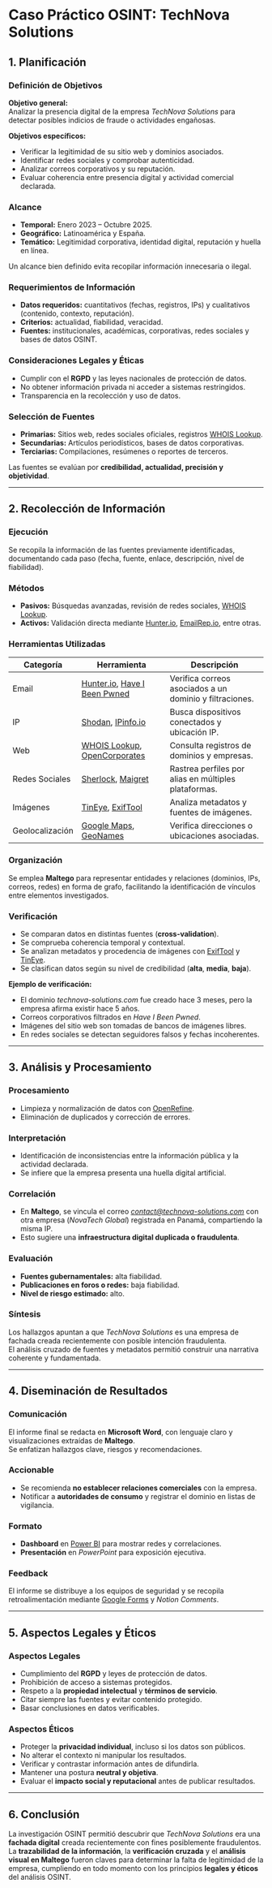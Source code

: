 # Caso Práctico OSINT: TechNova Solutions

## 1. Planificación

### Definición de Objetivos

**Objetivo general:**  
Analizar la presencia digital de la empresa *TechNova Solutions* para detectar posibles indicios de fraude o actividades engañosas.

**Objetivos específicos:**  
- Verificar la legitimidad de su sitio web y dominios asociados.  
- Identificar redes sociales y comprobar autenticidad.  
- Analizar correos corporativos y su reputación.  
- Evaluar coherencia entre presencia digital y actividad comercial declarada.

### Alcance

- **Temporal:** Enero 2023 – Octubre 2025.  
- **Geográfico:** Latinoamérica y España.  
- **Temático:** Legitimidad corporativa, identidad digital, reputación y huella en línea.  

Un alcance bien definido evita recopilar información innecesaria o ilegal.

### Requerimientos de Información

- **Datos requeridos:** cuantitativos (fechas, registros, IPs) y cualitativos (contenido, contexto, reputación).  
- **Criterios:** actualidad, fiabilidad, veracidad.  
- **Fuentes:** institucionales, académicas, corporativas, redes sociales y bases de datos OSINT.

### Consideraciones Legales y Éticas

- Cumplir con el **RGPD** y las leyes nacionales de protección de datos.  
- No obtener información privada ni acceder a sistemas restringidos.  
- Transparencia en la recolección y uso de datos.

### Selección de Fuentes

- **Primarias:** Sitios web, redes sociales oficiales, registros [WHOIS Lookup](https://whois.domaintools.com/).  
- **Secundarias:** Artículos periodísticos, bases de datos corporativas.  
- **Terciarias:** Compilaciones, resúmenes o reportes de terceros.  

Las fuentes se evalúan por **credibilidad, actualidad, precisión y objetividad**.

---

## 2. Recolección de Información

### Ejecución

Se recopila la información de las fuentes previamente identificadas, documentando cada paso (fecha, fuente, enlace, descripción, nivel de fiabilidad).

### Métodos

- **Pasivos:** Búsquedas avanzadas, revisión de redes sociales, [WHOIS Lookup](https://whois.domaintools.com/).  
- **Activos:** Validación directa mediante [Hunter.io](https://hunter.io), [EmailRep.io](https://emailrep.io), entre otras.

### Herramientas Utilizadas

| Categoría | Herramienta | Descripción |
|------------|-------------|-------------|
| Email | [Hunter.io](https://hunter.io), [Have I Been Pwned](https://haveibeenpwned.com) | Verifica correos asociados a un dominio y filtraciones. |
| IP | [Shodan](https://www.shodan.io), [IPinfo.io](https://ipinfo.io) | Busca dispositivos conectados y ubicación IP. |
| Web | [WHOIS Lookup](https://whois.domaintools.com), [OpenCorporates](https://opencorporates.com) | Consulta registros de dominios y empresas. |
| Redes Sociales | [Sherlock](https://github.com/sherlock-project/sherlock), [Maigret](https://github.com/soxoj/maigret) | Rastrea perfiles por alias en múltiples plataformas. |
| Imágenes | [TinEye](https://tineye.com), [ExifTool](https://exiftool.org) | Analiza metadatos y fuentes de imágenes. |
| Geolocalización | [Google Maps](https://maps.google.com), [GeoNames](https://www.geonames.org) | Verifica direcciones o ubicaciones asociadas. |

### Organización

Se emplea **Maltego** para representar entidades y relaciones (dominios, IPs, correos, redes) en forma de grafo, facilitando la identificación de vínculos entre elementos investigados.

### Verificación

- Se comparan datos en distintas fuentes (**cross-validation**).  
- Se comprueba coherencia temporal y contextual.  
- Se analizan metadatos y procedencia de imágenes con [ExifTool](https://exiftool.org) y [TinEye](https://tineye.com).  
- Se clasifican datos según su nivel de credibilidad (**alta**, **media**, **baja**).

**Ejemplo de verificación:**  
- El dominio *technova-solutions.com* fue creado hace 3 meses, pero la empresa afirma existir hace 5 años.  
- Correos corporativos filtrados en *Have I Been Pwned*.  
- Imágenes del sitio web son tomadas de bancos de imágenes libres.  
- En redes sociales se detectan seguidores falsos y fechas incoherentes.

---

## 3. Análisis y Procesamiento

### Procesamiento

- Limpieza y normalización de datos con [OpenRefine](https://openrefine.org).  
- Eliminación de duplicados y corrección de errores.

### Interpretación

- Identificación de inconsistencias entre la información pública y la actividad declarada.  
- Se infiere que la empresa presenta una huella digital artificial.

### Correlación

- En **Maltego**, se vincula el correo *contact@technova-solutions.com* con otra empresa (*NovaTech Global*) registrada en Panamá, compartiendo la misma IP.  
- Esto sugiere una **infraestructura digital duplicada o fraudulenta**.

### Evaluación

- **Fuentes gubernamentales:** alta fiabilidad.  
- **Publicaciones en foros o redes:** baja fiabilidad.  
- **Nivel de riesgo estimado:** alto.

### Síntesis

Los hallazgos apuntan a que *TechNova Solutions* es una empresa de fachada creada recientemente con posible intención fraudulenta.  
El análisis cruzado de fuentes y metadatos permitió construir una narrativa coherente y fundamentada.

---

## 4. Diseminación de Resultados

### Comunicación

El informe final se redacta en **Microsoft Word**, con lenguaje claro y visualizaciones extraídas de **Maltego**.  
Se enfatizan hallazgos clave, riesgos y recomendaciones.

### Accionable

- Se recomienda **no establecer relaciones comerciales** con la empresa.  
- Notificar a **autoridades de consumo** y registrar el dominio en listas de vigilancia.

### Formato

- **Dashboard** en [Power BI](https://powerbi.microsoft.com) para mostrar redes y correlaciones.  
- **Presentación** en *PowerPoint* para exposición ejecutiva.

### Feedback

El informe se distribuye a los equipos de seguridad y se recopila retroalimentación mediante [Google Forms](https://forms.google.com) y *Notion Comments*.

---

## 5. Aspectos Legales y Éticos

### Aspectos Legales

- Cumplimiento del **RGPD** y leyes de protección de datos.  
- Prohibición de acceso a sistemas protegidos.  
- Respeto a la **propiedad intelectual** y **términos de servicio**.  
- Citar siempre las fuentes y evitar contenido protegido.  
- Basar conclusiones en datos verificables.

### Aspectos Éticos

- Proteger la **privacidad individual**, incluso si los datos son públicos.  
- No alterar el contexto ni manipular los resultados.  
- Verificar y contrastar información antes de difundirla.  
- Mantener una postura **neutral y objetiva**.  
- Evaluar el **impacto social y reputacional** antes de publicar resultados.

---

## 6. Conclusión

La investigación OSINT permitió descubrir que *TechNova Solutions* era una **fachada digital** creada recientemente con fines posiblemente fraudulentos.  
La **trazabilidad de la información**, la **verificación cruzada** y el **análisis visual en Maltego** fueron claves para determinar la falta de legitimidad de la empresa, cumpliendo en todo momento con los principios **legales y éticos** del análisis OSINT.
